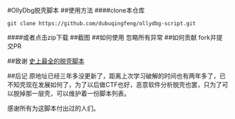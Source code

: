 #OllyDbg脱壳脚本
##使用方法
####clone本仓库

```
git clone https://github.com/dubuqingfeng/ollydbg-script.git
```

####或者点击zip下载
##截图
##如何使用
忽略所有异常
##如何贡献
fork并提交PR

##致谢
[史上最全的脱壳脚本](http://www.52pojie.cn/thread-166108-1-1.html)

##后记
原地址已经三年多没更新了，距离上次学习破解的时间也有两年多了，已不知壳现在发展如何了，为了以后做CTF也好，恶意软件分析脱壳也罢，只为了可以脱掉那一层壳，可以维护着一份脚本列表。

感谢所有为这脚本付出过的人们。